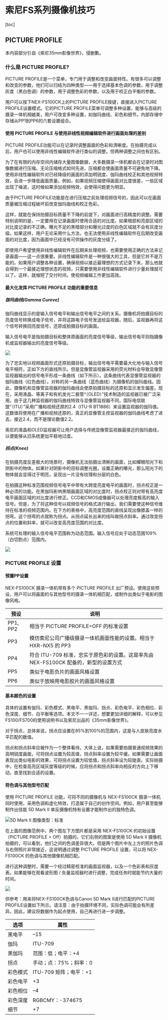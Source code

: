 # 索尼FS系列摄像机技巧
[toc]

## PICTURE PROFILE
本内容部分引自《索尼35mm影像世界》，侵删歉。
### 什么是 PICTURE PROFILE?
PICTURE PROFILE是一个菜单，专门用于调整和改变画面特性。有很多可以调整和改变的参数，他们可以归结为四种类型——用于选择基本色调的参数，用于调整灰度（黑白色调）的参数，用于调整色彩的参数，以及用于校正白平衡的参数。

用户可以按下NEX-FS100CK上的PICTURE PROFILE按键，直接进入PICTURE PROFILE设置模式。它的PICTURE PROFILE菜单可调整多种设置，能够与高级的摄录一体机相媲美，用户可改变多种设置，如伽玛曲线、彩色和细节。内部存储中存储从PP1到PP6的六套设置组合。

#### 使用 PICTURE PROFILE 与使用非线性视频编辑软件进行画面处理的差别
PICTURE PROFILE功能可以在记录时调整画面的色彩和清晰度。在拍摄完成以后，用户也可以使用非线性编辑软件进行类似的调整。但两种调整之间也有区别。

为了在有限的内存空间内储存大量图像数据，大多数摄录一体机都会在记录时对图像数据进行压缩。无论压缩格式如何先进，压缩都会使画面质量不可避免地下降。使用非线性编辑软件对已经降级的画面的添加明锐度、伽玛曲线校正和其他视频特效，会进一步降低画面质量。例如，如果视频压缩使得画面对比度很差，一些区域出现了噪波，这时候如果添加视频特效，会使得问题更为明显。

由于PICTURE PROFILE功能是在进行压缩之前处理视频信号的，因此可以在画面质量被压缩过程破坏前改变伽玛曲线和校正色彩。

这样，就能在保持拍摄目标质量不下降的前提下，对画面进行高精度的调整。需要特别说明的是，一定要用在记录画面时使用合适的对比度。如果暗部和亮部区域的对比度记录的不正确，曝光不足的黑暗部分和曝光过度的白色区域就不会有灰度分级。如果这样，用户无论采用什么方法，也无法使用非线性编辑软件在后期改变画面的对比度，因为画面中已经没有可供操作的灰度分级了。

即使用户希望使用非线性编辑软件在后期来处理视频，也需要使用正确的方法来记录画面——这一点很重要。非线性编辑软件是一种很强大的工具，但是它并不是万能的。如果用户调整各种设置，确保视频以接近最理想的方式记录下来，那么他就会得到一个最接近理想状态的视频，只需要使用非线性编辑软件进行少量处理就可以了。这样，就缩短了交付时间，使视频编辑工作更加高效。

#### 最大化发挥 PICTURE PROFILE 功能的重要信息
##### 伽玛曲线(Gamma Cureve)
伽玛曲线显示的是输入信号电平和输出信号电平之间的关系。摄像机将拍摄目标的亮度信号转换成电子信号，并将这路电子信号发送给监视器，随后，监视器再将这个信号转换回亮度信号，还原成拍摄目标的画面。

输入信号电平是指拍摄目标和整体原画面的亮度信号等级，输出信号电平则指摄像机或监视器输出的亮度信号等级。

![](../image/Fig_2.4.1.png)

为了忠实地以视频画面形式还原拍摄目标，输出信号电平需要最大化地与输入信号电平相符，正如下方的直线所示。但是显像管监视器采用的荧光材料会导致显像管监视器输出的信号电平形成一条曲线（如下所示）。这条曲线代表显像管监视器的伽玛曲线（红色曲线）。对称的另一条曲线（蓝色曲线）为摄像机的伽玛曲线。因此，摄像机和显像管监视器的伽玛曲线会使原拍摄目标的还原和显示发生偏差。现在，采用液晶、等离子和有机发光二极管“（OLED）”技术制造的监视器已被广泛采用。由于这几种监视器的伽玛曲线特效与显像管监视器不同，国际电信联盟“（ITU）”采用广播和视频还原的2.4（ITU-R BT1886）来设置监视器的伽玛值。这数值将使用在广播和视频还原的，真正的显像管主控监视器的伽玛曲线考虑了进去，接近2.4，而不是理论数值2.2。

索尼的液晶和OLED监视器可让用户选择与传统显像管监视器最接近的伽玛曲线，以便能够从旧系统更加平稳地过度。

##### 拐点(Knee)
在拍摄亮度反差极大的场景时，摄像机无法拍摄出清晰的画面，比如耀眼阳光下和阴影中的物体。如果针对阴影中的目标调整光圈，设置正确的曝光，那么阳光下的物体就会显得过于明亮，呈现出一片没有纹理和分层的白色。

在拍摄这种标准范围视频信号电平中带有大跨度亮度电平的画面时，拐点校正是一种必须的功能。在黑伽玛影响黑暗画面区域的对比度时，拐点校正则对带有高亮度电平画面区域的对比度进行修正。CCD和CMOS成像器可以处理亮度极高的输入信号。但是，为了将这种信号以视频信号的格式进行输出，我们需要使这种信号维持在标准的视频范围内。在下方的表格中，高亮度范围的直线呈现出像膝盖一样的拐弯。这个拐弯的点就称为拐点。从拐点延长出来的线叫做拐点斜率。通过改变拐点的位置和斜率，就可以改变高亮度范围的对比度。

系统可处理的输入信号电平范围称为动态范围。输入信号应处于动态范围109%（白切割点）范围内。

![](../image/Fig_2.4.2.jpg)

### PICTURE PROFILE 设置
#### 预置PP设置
NEX-FS100CK 摄录一体机带有多个 PICTURE PROFILE 出厂预设。使用这些预设，用户可以将画面的与其他型号的摄录一体机相匹配，或制作出类似于电影的图像风格。

| 预设 | 说明 |
| -- | -- |
| PP1, PP2 | 相当于 PICTURE PROFILE=OFF 的标准设置 |
| PP3 | 模仿索尼公司广播级摄录一体机画面性能的设置。相当于 HXR-NX5 的 PP3 |
| PP4 | 符合 ITU-709 标准，忠实于原色彩的设置。这是率先由 NEX-FS100CK 配备的，新型的设置方式 |
| PP5 | 类似于电影负片的画面风格设置 |
| PP6 | 类似于放映用电影胶片的画面风格设置|

#### 基本颜色的设置
具体的设置有伽玛、彩色模式、黑电平、黑伽玛、拐点、彩色电平、彩色相位、彩色深度、细节、白平衡等选项。本文不一一详述，想要更加详细的解释，可以参见FS100/FS700的使用说明书以及索尼出品的《35mm影像世界》。

对于拐点，总体来说，拐点应设置在85%到100%的范围内，这是与人皮肤亮度水平匹配的数值。

拐点和拐点斜率应被作为一个整体看待。大体上说，如果需要拍摄普通视频效果的高明锐度画面，可将拐点设置为较高值，拐点斜率设置为较平缓。如果需要让画面表现出类似电影的效果，可将拐点设置为较低值，拐点斜率设为较陡直。实际拍摄中，在检查高亮区域灰度等级的时候，应将拐点和拐点斜率向相反的方向上下移动，直至找到合适的设置。

#### 将色调与其他型号匹配
使用 PICTURE PROFILE 功能，可将不同的摄像机与 NEX-FS100CK 摄录一体机同时使用，采用色调和虚化特效，打造属于自己的创作空间。例如，用户甚至能够制作出佳能 5D Mark II 单反摄像机特有设置才能制作出的独特色调。

![5D Mark II 图像类型：标准 ](../image/Fig_2.4.4.png)

在上面的图像范例中，两个图左下方图片都是采用 NEX-FS100CK 的初始设置（PICTURE PROFILE = Off）拍摄的，它们右侧的图案是使用 5D Mark II 摄像机拍摄的，可以看到，他们之间的色调差异很大。但是两个图片中左上方的照片色调与右侧照片非常接近，这说明通过调整 PICTURE PROFILE 设置，可以将 NEX-FS100CK 的色调与其他摄像机相匹配。

进行这种调整时，需要一个经过精密校准的画面监视器，以及一个色彩表和灰度表。如果能够在观看波形图 / 矢量监视器时进行调整，完成任务时就能节约大量的时间。

![](../image/Fig_2.4.5.png)

供参考：用来将NEX-FS100CK色调与Canon 5D Mark II进行匹配的PICTURE PROFILE设置如下所示。请注意：由于拍摄环境不同，实际色调可能会有所差异。因此，建议将数据作为起点使用，自己再进行进一步调整。

| 选项 | 属性 |
| -- | -- |
| 黑电平 | –15 |
| 伽玛 | ITU-709 |
| 黑伽玛 | 范围：低；电平：+4 |
| 拐点 | 手动；点：75%；斜率：0 |
| 彩色模式 | ITU-709 矩阵；电平：+1 |
| 彩色电平 | +3 |
| 彩色相位 | –4 |
| 彩色深度 | RGBCMY：-374675 |
| 细节 | +7 |
